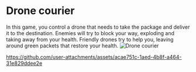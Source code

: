# Drone courier
In this game, you control a drone that needs to take the package and deliver it to the destination. Enemies will try to block your way, exploding and taking away from your health. Friendly drones try to help you, leaving around green packets that restore your health.
![Drone courier](https://i.imgur.com/lwPdvtv.png)

https://github.com/user-attachments/assets/acae751c-1aed-4b8f-a464-31e829ddee2e

